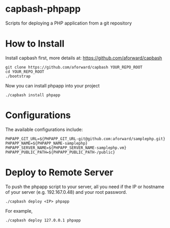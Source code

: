 capbash-phpapp
==============

Scripts for deploying a PHP application from a git repository

# How to Install #

Install capbash first, more details at:
https://github.com/aforward/capbash

```
git clone https://github.com/aforward/capbash YOUR_REPO_ROOT
cd YOUR_REPO_ROOT
./bootstrap
```

Now you can install phpapp into your project

```
./capbash install phpapp
```

# Configurations #

The available configurations include:

```
PHPAPP_GIT_URL=${PHPAPP_GIT_URL-git@github.com:aforward/samplephp.git}
PHPAPP_NAME=${PHPAPP_NAME-samplephp}
PHPAPP_SERVER_NAME=${PHPAPP_SERVER_NAME-samplephp.vm}
PHPAPP_PUBLIC_PATH=${PHPAPP_PUBLIC_PATH-/public}
```

# Deploy to Remote Server #

To push the phpapp script to your server, all you need if the IP or hostname of your server (e.g. 192.167.0.48) and your root password.

```
./capbash deploy <IP> phpapp
```

For example,

```
./capbash deploy 127.0.0.1 phpapp
```
